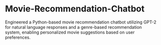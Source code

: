 # Movie-Recommendation-Chatbot

Engineered a Python-based movie recommendation chatbot utilizing GPT-2 for natural language responses and a genre-based recommendation system, enabling personalized movie suggestions based on user preferences.
